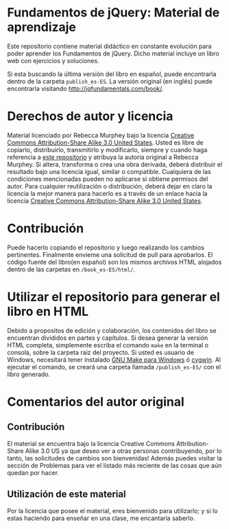 # Fundamentos de jQuery: Material de aprendizaje #
Este repositorio contiene material didáctico en constante evolución para poder aprender los Fundamentos de jQuery. Dicho material incluye un libro web con ejercicios y soluciones.

Si esta buscando la última versión del libro en español, puede encontrarla dentro de la carpeta `publish_es-ES`. La versión original (en inglés) puede encontrarla visitando <http://jqfundamentals.com/book/>.

# Derechos de autor y licencia #
Material licenciado por Rebecca Murphey bajo la licencia [Creative Commons Attribution-Share Alike 3.0 United States](http://creativecommons.org/licenses/by-sa/3.0/us/). Usted es libre de copiarlo, distribuirlo, transmitirlo y modificarlo, siempre y cuando haga referencia a [este repositorio](http://github.com/rmurphey/jqfundamentals) y atribuya la autoría original a Rebecca Murphey. Si altera, transforma o crea una obra derivada, deberá distribuir el resultado bajo una licencia igual, similar o compatible. Cualquiera de las condiciones mencionadas pueden no aplicarse si obtiene permisos del autor. Para cualquier reutilización o distribución, deberá dejar en claro la licencia la mejor manera para hacerlo es a través de un enlace hacia la licencia [Creative Commons Attribution-Share Alike 3.0 United States](http://creativecommons.org/licenses/by-sa/3.0/us/).

# Contribución #
Puede hacerlo copiando el repositorio y luego realizando los cambios pertinentes. Finalmente envieme una solicitud de pull para aprobarlos. El código fuente del libro(en español) son los mismos archivos HTML alojados dentro de las carpetas en `/book_es-ES/html/`.

# Utilizar el repositorio para generar el libro en HTML #
Debido a propositos de edición y colaboración, los contenidos del libro se encuentran divididos en partes y capítulos. Si desea generar la versión HTML completa, simplemente escriba el comando `make` en la terminal o consola, sobre la carpeta raiz del proyecto. Si usted es usuario de Windows, necesitará tener instalado [GNU Make para Windows](http://gnuwin32.sourceforge.net/packages/make.htm) ó [cygwin](http://cygwin.com/). Al ejecutar el comando, se creará una carpeta llamada `/publish_es-ES/` con el libro generado.

# Comentarios del autor original #
## Contribución ##
El material se encuentra bajo la licencia Creative Commons Attribution-Share Alike 3.0 US ya que deseo ver a otras personas contribuyendo, por lo tanto, las solicitudes de cambios son bienvenidas! Además puedes visitar la sección de Problemas para ver el listado más reciente de las cosas que aún quedan por hacer.

## Utilización de este material ##
Por la licencia que posee el material, eres bienvenido para utilizarlo; y si lo estas haciendo para enseñar en una clase, me encantaría saberlo.
